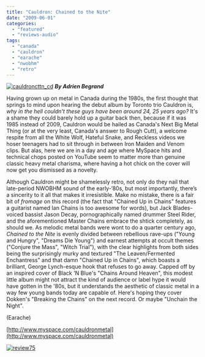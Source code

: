 ```yaml
---
title: "Cauldron: Chained to the Nite"
date: "2009-06-01"
categories: 
  - "featured"
  - "reviews-audio"
tags: 
  - "canada"
  - "cauldron"
  - "earache"
  - "nwobhm"
  - "retro"
---
```


[![cauldroncttn_cd](http://www.hellbound.ca/wp-content/uploads/2009/05/cauldroncttn_cd.jpg "cauldroncttn_cd")](http://www.hellbound.ca/wp-content/uploads/2009/05/cauldroncttn_cd.jpg) _**By Adrien Begrand**_

Having grown up on metal in Canada during the 1980s, the first thought that springs to mind upon hearing the debut album by Toronto trio Cauldron is, _why in the hell couldn't these guys have been around 24, 25 years ago?_ It's a shame they could barely hold up a guitar back then, because if it was 1985 instead of 2009, Cauldron would be hailed as Canada's Next Big Metal Thing (or at the very least, Canada's answer to Rough Cutt), a welcome respite from all the White Wolf, Hateful Snake, and Reckless videos we hoser teenagers had to sit through in between Iron Maiden and Venom clips. But alas, here we are in a day and age where MySpace hits and technical chops posted on YouTube seem to matter more than genuine classic heavy metal charisma, where having a hot chick on the cover will now get you dismissed as a novelty.

Although Cauldron might be shamelessly retro, not only do they nail that late-period NWOBHM sound of the early-’80s, but most importantly, there’s a sincerity to it all that makes it irresistible. Make no mistake, there is a fair bit of _fromage_ on this record (the fact that "Chained Up in Chains" features a guitarist named Ian Chains is too awesome for words), but Jack Blades-voiced bassist Jason Decay, pornographically named drummer Steel Rider, and the aforementioned Master Chains embrace the shtick completely, as should we. As melodic metal bands were wont to do a quarter century ago, _Chained to the Nite_ is evenly divided between rebellious rave-ups ("Young and Hungry", "Dreams Die Young") and earnest attempts at occult themes ("Conjure the Mass", "Witch Trial"), with the clear highlights from both sides being the surprisingly murky and textured "The Leaven/Fermented Enchantress" and that damn "Chained Up in Chains", which boasts a brilliant, George Lynch-esque hook that refuses to go away. Capped off by an inspired cover of Black 'N Blue's "Chains Around Heaven", this modest little album might not attract the kind of audience or label hype it would have gotten in the '80s, but it understands the aesthetic of classic metal in a way few young bands today are capable of. Here's hoping they cover Dokken's "Breaking the Chains" on the next record. Or maybe "Unchain the Night".

(Earache)

[http://www.myspace.com/cauldronmetal](http://www.myspace.com/cauldronmetal)

[![review75](http://www.hellbound.ca/wp-content/uploads/2009/05/review75.png "review75")](http://www.hellbound.ca/wp-content/uploads/2009/05/review75.png)
